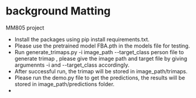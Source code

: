 # background Matting
MM805 project
- Install the packages using pip install requirements.txt.
- Please use the pretrained model FBA.pth in the models file for testing.
- Run generate_trimaps.py -i image_path --target_class person file to generate trimap , please give the image path and target file by giving argumennts -i and --target_class accordingly.
- After successful run, the trimap will be stored in image_path/trimaps.
- Please run the demo.py file to get the predictions, the results will be stored in image_path/predictions folder.
- 
